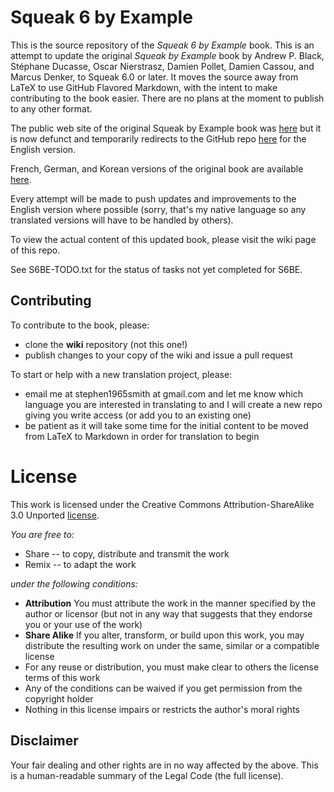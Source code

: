 # Squeak 6 by Example
This is the source repository of the *Squeak 6 by Example* book. This is an attempt to update the original *Squeak by Example* book by Andrew P. Black, Stéphane Ducasse, Oscar Nierstrasz, Damien Pollet, Damien Cassou, and Marcus Denker, to Squeak 6.0 or later. It moves the source away from LaTeX to use GitHub Flavored Markdown, with the intent to make contributing to the book easier. There are no plans at the moment to publish to any other format.

The public web site of the original Squeak by Example book was [here](http://squeakbyexample.org/) but it is now defunct and temporarily redirects to the GitHub repo [here](https://github.com/SquareBracketAssociates/SqueakByExample-english) for the English version.

French, German, and Korean versions of the original book are available [here](http://github.com/SquareBracketAssociates/).

Every attempt will be made to push updates and improvements to the English version where possible (sorry, that's my native language so any translated versions will have to be handled by others).

To view the actual content of this updated book, please visit the wiki page of this repo.

See S6BE-TODO.txt for the status of tasks not yet completed for S6BE.

## Contributing

To contribute to the book, please:

- clone the **wiki** repository (not this one!)
- publish changes to your copy of the wiki and issue a pull request

To start or help with a new translation project, please:

- email me at stephen1965smith at gmail.com and let me know which language you are interested in translating to and I will create a new repo giving you write access (or add you to an existing one)
- be patient as it will take some time for the initial content to be moved from LaTeX to Markdown in order for translation to begin

# License

This work is licensed under the Creative Commons Attribution-ShareAlike 3.0 Unported [license](http://creativecommons.org/licenses/by-sa/3.0/).

_You are free to:_

- Share -- to copy, distribute and transmit the work
- Remix -- to adapt the work

_under the following conditions:_

- **Attribution** You must attribute the work in the manner specified by the author or licensor (but not in any way that suggests that they endorse you or your use of the work)
- **Share Alike** If you alter, transform, or build upon this work, you may distribute the resulting work on under the same, similar or a compatible license
- For any reuse or distribution, you must make clear to others the license terms of this work
- Any of the conditions can be waived if you get permission from the copyright holder
- Nothing in this license impairs or restricts the author's moral rights

## Disclaimer

Your fair dealing and other rights are in no way affected by the above. This is a human-readable summary of the Legal Code (the full license).

